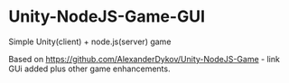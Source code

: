 # Unity-NodeJS-Game-GUI
Simple Unity(client) + node.js(server) game

Based on https://github.com/AlexanderDykov/Unity-NodeJS-Game - link  
GUi added plus other game enhancements.

